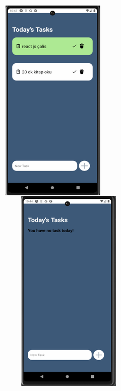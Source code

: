 
<p align="center">
  <img src="assets/images/todoApp1.png" width="300" height="600" style="margin-right: 100px;"/>
  <img src="assets/images/todoApp2.png" width="300" height="600"/>
</p>

